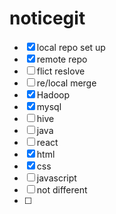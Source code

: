 # noticegit
- [x]  local repo set up
- [x]   remote repo
- [ ]  flict reslove
- [ ]  re/local merge
- [x]  Hadoop
- [x]  mysql
- [ ]  hive
- [ ]  java
- [ ]  react
- [x]  html
- [x]  css
- [ ]  javascript
- [ ]  not different
- [ ]  
